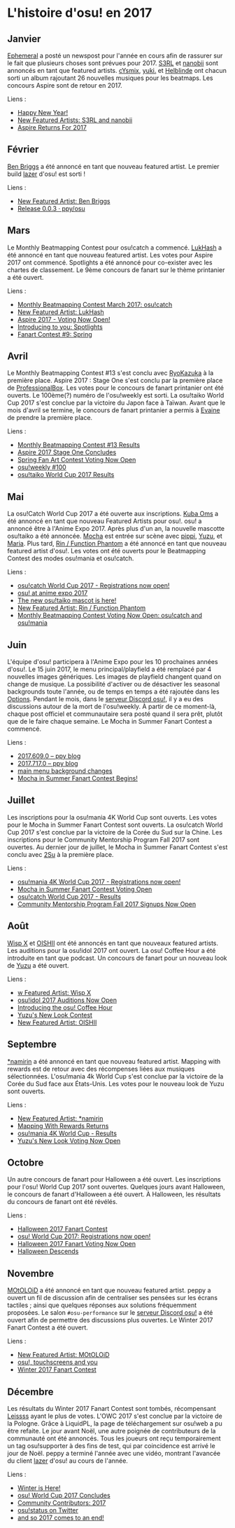 # L'histoire d'osu! en 2017

## Janvier

[Ephemeral](https://osu.ppy.sh/users/102335) a posté un newspost pour l'année en cours afin de rassurer sur le fait que plusieurs choses sont prévues pour 2017. [S3RL](https://osu.ppy.sh/beatmaps/artists/9) et [nanobii](https://osu.ppy.sh/beatmaps/artists/10) sont annoncés en tant que featured artists. [cYsmix](https://osu.ppy.sh/beatmaps/artists/2), [yuki.](https://osu.ppy.sh/beatmaps/artists/4) et [Helblinde](https://osu.ppy.sh/beatmaps/artists/5) ont chacun sorti un album rajoutant 26 nouvelles musiques pour les beatmaps. Les concours Aspire sont de retour en 2017.

Liens :

- [Happy New Year!](https://osu.ppy.sh/home/news/2017-01-01-happy-new-year)
- [New Featured Artists: S3RL and nanobii](https://osu.ppy.sh/home/news/2017-01-09-new-featured-artists-s3rl-and-nanobii)
- [Aspire Returns For 2017](https://osu.ppy.sh/home/news/2017-01-21-aspire-returns-for-2017)

## Février

[Ben Briggs](https://osu.ppy.sh/beatmaps/artists/11) a été annoncé en tant que nouveau featured artist. Le premier build [lazer](/wiki/Client/Release_stream/Lazer) d'osu! est sorti !

Liens :

- [New Featured Artist: Ben Briggs](https://osu.ppy.sh/home/news/2017-02-08-new-featured-artist-ben-briggs)
- [Release 0.0.3 · ppy/osu](https://github.com/ppy/osu/releases/tag/v0.0.3)

## Mars

Le Monthly Beatmapping Contest pour osu!catch a commencé. [LukHash](https://osu.ppy.sh/beatmaps/artists/12) a été annoncé en tant que nouveau featured artist. Les votes pour Aspire 2017 ont commencé. Spotlights a été annoncé pour co-exister avec les chartes de classement. Le 9ème concours de fanart sur le thème printanier a été ouvert.

Liens :

- [Monthly Beatmapping Contest March 2017: osu!catch](https://osu.ppy.sh/home/news/2017-03-01-monthly-beatmapping-contest-march-2017-osucatch)
- [New Featured Artist: LukHash](https://osu.ppy.sh/home/news/2017-03-03-new-featured-artist-lukhash)
- [Aspire 2017 - Voting Now Open!](https://osu.ppy.sh/home/news/2017-03-13-aspire-2017-voting-now-open)
- [Introducing to you: Spotlights](https://osu.ppy.sh/home/news/2017-03-18-introducing-to-you-spotlights)
- [Fanart Contest \#9: Spring](https://osu.ppy.sh/home/news/2017-03-21-fanart-contest-9-spring)

## Avril

Le Monthly Beatmapping Contest \#13 s'est conclu avec [RyoKazuka](https://osu.ppy.sh/users/6258586) à la première place. Aspire 2017 : Stage One s'est conclu par la première place de [ProfessionalBox](https://osu.ppy.sh/users/3250792). Les votes pour le concours de fanart printanier ont été ouverts. Le 100ème(?) numéro de l'osu!weekly est sorti. La osu!taiko World Cup 2017 s'est conclue par la victoire du Japon face à Taïwan. Avant que le mois d'avril se termine, le concours de fanart printanier a permis à [Evaine](https://osu.ppy.sh/users/7295733) de prendre la première place.

Liens :

- [Monthly Beatmapping Contest \#13 Results](https://osu.ppy.sh/home/news/2017-04-02-monthly-beatmapping-contest-13-results)
- [Aspire 2017 Stage One Concludes](https://osu.ppy.sh/home/news/2017-04-03-aspire-2017-stage-one-concludes)
- [Spring Fan Art Contest Voting Now Open](https://osu.ppy.sh/home/news/2017-04-11-spring-fan-art-contest-voting-now-open)
- [osu!weekly \#100](https://osu.ppy.sh/home/news/2017-04-15-osuweekly-100)
- [osu!taiko World Cup 2017 Results](https://osu.ppy.sh/home/news/2017-04-22-osutaiko-world-cup-2017-results)

## Mai

La osu!Catch World Cup 2017 a été ouverte aux inscriptions. [Kuba Oms](https://osu.ppy.sh/beatmaps/artists/13) a été annoncé en tant que nouveau Featured Artists pour osu!. osu! a annoncé être à l'Anime Expo 2017. Après plus d'un an, la nouvelle mascotte osu!taiko a été annoncée. [Mocha](/wiki/Mascots#mocha) est entrée sur scène avec [pippi](/wiki/Mascots#pippi), [Yuzu](/wiki/Mascots#yuzu), et [Maria](/wiki/Mascots#mani-&-mari). Plus tard, [Rin / Function Phantom](https://osu.ppy.sh/beatmaps/artists/14) a été annoncé en tant que nouveau featured artist d'osu!. Les votes ont été ouverts pour le Beatmapping Contest des modes osu!mania et osu!catch.

Liens :

- [osu!catch World Cup 2017 - Registrations now open!](https://osu.ppy.sh/home/news/2017-05-03-osucatch-world-cup-2017-registrations-now-open)
- [osu! at anime expo 2017](https://osu.ppy.sh/home/news/2017-05-09-osu-at-anime-expo-2017)
- [The new osu!taiko mascot is here!](https://osu.ppy.sh/home/news/2017-05-25-the-new-osutaiko-mascot-is-here)
- [New Featured Artist: Rin / Function Phantom](https://osu.ppy.sh/home/news/2017-05-30-new-featured-artist-rin-function-phantom)
- [Monthly Beatmapping Contest Voting Now Open: osu!catch and osu!mania](https://osu.ppy.sh/home/news/2017-06-01-monthly-beatmapping-contest-voting-now-open)

## Juin

L'équipe d'osu! participera à l'Anime Expo pour les 10 prochaines années d'osu!. Le 15 juin 2017, le menu principal/playfield a été remplacé par 4 nouvelles images génériques. Les images de playfield changent quand on change de musique. La possibilité d'activer ou de désactiver les seasonal backgrounds toute l'année, ou de temps en temps a été rajoutée dans les [Options](/wiki/Client/Options). Pendant le mois, dans le [serveur Discord osu!](/wiki/Community/Discord_servers#official), il y a eu des discussions autour de la mort de l'osu!weekly. À partir de ce moment-là, chaque post officiel et communautaire sera posté quand il sera prêt, plutôt que de le faire chaque semaine. Le Mocha in Summer Fanart Contest a commencé.

Liens :

- [2017.609.0 – ppy blog](https://blog.ppy.sh/2017.609.0/)
- [2017.717.0 – ppy blog](https://blog.ppy.sh/2017.717.0/)
- [main menu background changes](https://osu.ppy.sh/community/forums/topics/606931)
- [Mocha in Summer Fanart Contest Begins!](https://osu.ppy.sh/home/news/2017-06-15-mocha-fanart-contest-now-open)

## Juillet

Les inscriptions pour la osu!mania 4K World Cup sont ouverts. Les votes pour le Mocha in Summer Fanart Contest sont ouverts. La osu!catch World Cup 2017 s'est conclue par la victoire de la Corée du Sud sur la Chine. Les inscriptions pour le Community Mentorship Program Fall 2017 sont ouvertes. Au dernier jour de juillet, le Mocha in Summer Fanart Contest s'est conclu avec [2Su](https://osu.ppy.sh/users/6598966) à la première place.

Liens :

- [osu!mania 4K World Cup 2017 - Registrations now open!](https://osu.ppy.sh/home/news/2017-07-10-osumania-4k-world-cup-2017-registrations-now-open)
- [Mocha in Summer Fanart Contest Voting Open](https://osu.ppy.sh/home/news/2017-07-11-mocha-in-summer-fanart-contest-voting-open)
- [osu!catch World Cup 2017 - Results](https://osu.ppy.sh/home/news/2017-07-14-osucatch-world-cup-2017-results)
- [Community Mentorship Program Fall 2017 Signups Now Open](https://osu.ppy.sh/home/news/2017-07-18-community-mentorship-program-fall-2017-signups-now-open)

## Août

[Wisp X](https://osu.ppy.sh/beatmaps/artists/16) et [OISHII](https://osu.ppy.sh/beatmaps/artists/17) ont été annoncés en tant que nouveaux featured artists. Les auditions pour la osu!idol 2017 ont ouvert. La osu! Coffee Hour a été introduite en tant que podcast. Un concours de fanart pour un nouveau look de [Yuzu](/wiki/Mascots#yuzu) a été ouvert.

Liens :

- [w Featured Artist: Wisp X](https://osu.ppy.sh/home/news/2017-08-10-new-featured-artist-wisp-x)
- [osu!idol 2017 Auditions Now Open](https://osu.ppy.sh/home/news/2017-08-14-osu-idol-2017-auditions-now-open)
- [Introducing the osu! Coffee Hour](https://osu.ppy.sh/home/news/2017-08-15-introducing-the-osu-coffee-hour)
- [Yuzu's New Look Contest](https://osu.ppy.sh/home/news/2017-08-21-yuzus-new-look-contest)
- [New Featured Artist: OISHII](https://osu.ppy.sh/home/news/2017-08-30-new-featured-artist-oishii)

## Septembre

[\*namirin](https://osu.ppy.sh/beatmaps/artists/18) a été annoncé en tant que nouveau featured artist. Mapping with rewards est de retour avec des récompenses liées aux musiques sélectionnées. L'osu!mania 4k World Cup s'est conclue par la victoire de la Corée du Sud face aux États-Unis. Les votes pour le nouveau look de Yuzu sont ouverts.

Liens :

- [New Featured Artist: \*namirin](https://osu.ppy.sh/home/news/2017-09-10-new-featured-artist-namirin)
- [Mapping With Rewards Returns](https://osu.ppy.sh/home/news/2017-09-23-mapping-with-rewards-returns)
- [osu!mania 4K World Cup - Results](https://osu.ppy.sh/home/news/2017-09-26-osu-mania-4k-world-cup-results)
- [Yuzu's New Look Voting Now Open](https://osu.ppy.sh/home/news/2017-09-29-yuzus-new-look-voting-now-open)

## Octobre

Un autre concours de fanart pour Halloween a été ouvert. Les inscriptions pour l'osu! World Cup 2017 sont ouvertes. Quelques jours avant Halloween, le concours de fanart d'Halloween a été ouvert. À Halloween, les résultats du concours de fanart ont été révélés.

Liens :

- [Halloween 2017 Fanart Contest](https://osu.ppy.sh/home/news/2017-10-09-halloween-fanart-contest)
- [osu! World Cup 2017: Registrations now open!](https://osu.ppy.sh/home/news/2017-10-13-osu-world-cup-2017-registrations-now-open)
- [Halloween 2017 Fanart Voting Now Open](https://osu.ppy.sh/home/news/2017-10-24-halloween-2017-fanart-voting-now-open)
- [Halloween Descends](https://osu.ppy.sh/home/news/2017-10-31-halloween-descends)

## Novembre

[MOtOLOiD](https://osu.ppy.sh/beatmaps/artists/19) a été annoncé en tant que nouveau featured artist. peppy a ouvert un fil de discussion afin de centraliser ses pensées sur les écrans tactiles ; ainsi que quelques réponses aux solutions fréquemment proposées. Le salon `#osu-performance` sur le [serveur Discord osu!](/wiki/Community/Discord_servers#official) a été ouvert afin de permettre des discussions plus ouvertes. Le Winter 2017 Fanart Contest a été ouvert.

Liens :

- [New Featured Artist: MOtOLOiD](https://osu.ppy.sh/home/news/2017-11-07-new-featured-artist-motoloid)
- [osu!, touchscreens and you](https://osu.ppy.sh/community/forums/topics/665986)
- [Winter 2017 Fanart Contest](https://osu.ppy.sh/home/news/2017-11-26-winter-2017-fanart-contest)

## Décembre

Les résultats du Winter 2017 Fanart Contest sont tombés, récompensant [Leissss](https://osu.ppy.sh/users/4750716) ayant le plus de votes. L'OWC 2017 s'est conclue par la victoire de la Pologne. Grâce à LiquidPL, la page de téléchargement sur osu!web a pu être refaite. Le jour avant Noël, une autre poignée de contributeurs de la communauté ont été annoncés. Tous les joueurs ont reçu temporairement un tag osu!supporter à des fins de test, qui par coincidence est arrivé le jour de Noël. peppy a terminé l'année avec une vidéo, montrant l'avancée du client [lazer](/wiki/Client/Release_stream/Lazer) d'osu! au cours de l'année.

Liens :

- [Winter is Here!](https://osu.ppy.sh/home/news/2017-12-14-winter-is-here)
- [osu! World Cup 2017 Concludes](https://osu.ppy.sh/home/news/2017-12-21-owc-2017-concludes)
- [Community Contributors: 2017](https://osu.ppy.sh/home/news/2017-12-24-community-contributors-2017)
- [osu!status on Twitter](https://twitter.com/osustatus/status/945098179183181824)
- [and so 2017 comes to an end!](https://www.youtube.com/watch?v=5x7VnC1R0Do)
